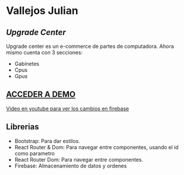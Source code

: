 # Vallejos Julian
## _Upgrade Center_


Upgrade center es un e-commerce de partes de computadora. Ahora mismo cuenta con 3 secciones:

- Gabinetes
- Cpus
- Gpus

[ACCEDER A DEMO](https://dazzling-jang-a300b8.netlify.app/)
-
[Video en youtube para ver los cambios en firebase](https://youtu.be/6BmPKAIRWwI)

## Librerias

- Bootstrap: Para dar estilos.
- React Router & Dom: Para navegar entre componentes, usando el id como parametro
- React Router Dom: Para navegar entre componentes.
- Firebase: Almacenamiento de datos y ordenes
